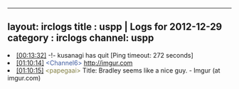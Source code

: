 
---
layout: irclogs
title : uspp | Logs for 2012-12-29
category : irclogs
channel: uspp
---
<li class="logitem"><a href="#00:13:32" name="00:13:32" class="time">[00:13:32]</a> -!- <span class="quit">kusanagi</span> has quit [Ping timeout: 272 seconds] </li>
<li class="logitem"><a href="#01:10:14" name="01:10:14" class="time">[01:10:14]</a> <span class="person" style="color:#3d5ba0">&lt;Channel6&gt;</span> <a href="http://imgur.com/gallery/GN5bh" target="_blank">http://imgur.com</a> </li>
<li class="logitem"><a href="#01:10:15" name="01:10:15" class="time">[01:10:15]</a> <span class="person" style="color:#817e41">&lt;papegaai&gt;</span> Title: Bradley seems like a nice guy. - Imgur (at imgur.com) </li>


